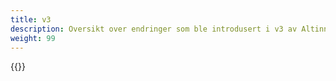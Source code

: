 ```yaml
---
title: v3
description: Oversikt over endringer som ble introdusert i v3 av Altinn.App.* pakkene.
weight: 99
---
```


{{<children>}}
